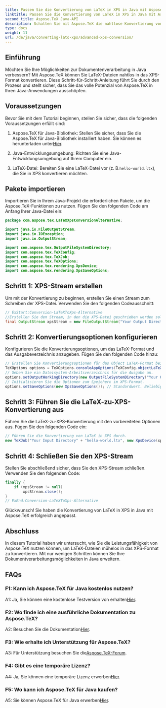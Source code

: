 ```yaml
---
title: Passen Sie die Konvertierung von LaTeX in XPS in Java mit Aspose.TeX an
linktitle: Passen Sie die Konvertierung von LaTeX in XPS in Java mit Aspose.TeX an
second_title: Aspose.TeX Java-API
description: Schalten Sie mit Aspose.TeX die nahtlose Konvertierung von LaTeX in XPS in Java frei. Befolgen Sie unsere Schritt-für-Schritt-Anleitung für eine effiziente Dokumentenverarbeitung.
type: docs
weight: 11
url: /de/java/converting-lato-xps/advanced-xps-conversion/
---
```

## Einführung

Möchten Sie Ihre Möglichkeiten zur Dokumentenverarbeitung in Java verbessern? Mit Aspose.TeX können Sie LaTeX-Dateien nahtlos in das XPS-Format konvertieren. Diese Schritt-für-Schritt-Anleitung führt Sie durch den Prozess und stellt sicher, dass Sie das volle Potenzial von Aspose.TeX in Ihren Java-Anwendungen ausschöpfen.

## Voraussetzungen

Bevor Sie mit dem Tutorial beginnen, stellen Sie sicher, dass die folgenden Voraussetzungen erfüllt sind:

1.  Aspose.TeX für Java-Bibliothek: Stellen Sie sicher, dass Sie die Aspose.TeX für Java-Bibliothek installiert haben. Sie können es herunterladen unter[Hier](https://releases.aspose.com/tex/java/).

2. Java-Entwicklungsumgebung: Richten Sie eine Java-Entwicklungsumgebung auf Ihrem Computer ein.

3.  LaTeX-Datei: Bereiten Sie eine LaTeX-Datei vor (z. B.`hello-world.ltx`), die Sie in XPS konvertieren möchten.

## Pakete importieren

Importieren Sie in Ihrem Java-Projekt die erforderlichen Pakete, um die Aspose.TeX-Funktionen zu nutzen. Fügen Sie den folgenden Code am Anfang Ihrer Java-Datei ein:

```java
package com.aspose.tex.LaTeXXpsConversionAlternative;

import java.io.FileOutputStream;
import java.io.IOException;
import java.io.OutputStream;

import com.aspose.tex.OutputFileSystemDirectory;
import com.aspose.tex.TeXConfig;
import com.aspose.tex.TeXJob;
import com.aspose.tex.TeXOptions;
import com.aspose.tex.rendering.XpsDevice;
import com.aspose.tex.rendering.XpsSaveOptions;
```

## Schritt 1: XPS-Stream erstellen

Um mit der Konvertierung zu beginnen, erstellen Sie einen Stream zum Schreiben der XPS-Datei. Verwenden Sie den folgenden Codeausschnitt:

```java
// ExStart:Conversion-LaTeXToXps-Alternative
//Erstellen Sie den Stream, in den die XPS-Datei geschrieben werden soll.
final OutputStream xpsStream = new FileOutputStream("Your Output Directory" + "any-name.xps");
```

## Schritt 2: Konvertierungsoptionen konfigurieren

Konfigurieren Sie die Konvertierungsoptionen, um das LaTeX-Format und das Ausgabeverzeichnis anzugeben. Fügen Sie den folgenden Code hinzu:

```java
// Erstellen Sie Konvertierungsoptionen für das Object LaTeX-Format bei der Erweiterung der Object TeX-Engine.
TeXOptions options = TeXOptions.consoleAppOptions(TeXConfig.objectLaTeX());
// Geben Sie ein Dateisystem-Arbeitsverzeichnis für die Ausgabe an.
options.setOutputWorkingDirectory(new OutputFileSystemDirectory("Your Output Directory"));
// Initialisieren Sie die Optionen zum Speichern im XPS-Format.
options.setSaveOptions(new XpsSaveOptions()); // Standardwert. Beliebige Zuordnung.
```

## Schritt 3: Führen Sie die LaTeX-zu-XPS-Konvertierung aus

Führen Sie die LaTeX-zu-XPS-Konvertierung mit den vorbereiteten Optionen aus. Fügen Sie den folgenden Code ein:

```java
// Führen Sie die Konvertierung von LaTeX in XPS durch.
new TeXJob("Your Input Directory" + "hello-world.ltx", new XpsDevice(xpsStream), options).run();
```

## Schritt 4: Schließen Sie den XPS-Stream

Stellen Sie abschließend sicher, dass Sie den XPS-Stream schließen. Verwenden Sie den folgenden Code:

```java
finally {
    if (xpsStream != null)
        xpsStream.close();
}
// ExEnd:Conversion-LaTeXToXps-Alternative
```

Glückwunsch! Sie haben die Konvertierung von LaTeX in XPS in Java mit Aspose.TeX erfolgreich angepasst.

## Abschluss

In diesem Tutorial haben wir untersucht, wie Sie die Leistungsfähigkeit von Aspose.TeX nutzen können, um LaTeX-Dateien mühelos in das XPS-Format zu konvertieren. Mit nur wenigen Schritten können Sie Ihre Dokumentverarbeitungsmöglichkeiten in Java erweitern.

## FAQs

### F1: Kann ich Aspose.TeX für Java kostenlos nutzen?

 A1: Ja, Sie können eine kostenlose Testversion von erhalten[Hier](https://releases.aspose.com/).

### F2: Wo finde ich eine ausführliche Dokumentation zu Aspose.TeX?

 A2: Besuchen Sie die Dokumentation[Hier](https://reference.aspose.com/tex/java/).

### F3: Wie erhalte ich Unterstützung für Aspose.TeX?

 A3: Für Unterstützung besuchen Sie die[Aspose.TeX-Forum](https://forum.aspose.com/c/tex/47).

### F4: Gibt es eine temporäre Lizenz?

 A4: Ja, Sie können eine temporäre Lizenz erwerben[Hier](https://purchase.aspose.com/temporary-license/).

### F5: Wo kann ich Aspose.TeX für Java kaufen?

 A5: Sie können Aspose.TeX für Java erwerben[Hier](https://purchase.aspose.com/buy).
